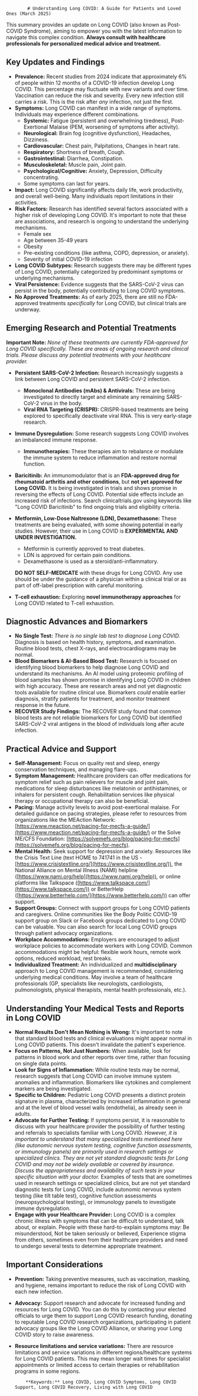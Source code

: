 
            # Understanding Long COVID: A Guide for Patients and Loved Ones (March 2025)

This summary provides an update on Long COVID (also known as Post-COVID Syndrome), aiming to empower you with the latest information to navigate this complex condition. **Always consult with healthcare professionals for personalized medical advice and treatment.**

## Key Updates and Findings

*   **Prevalence:** Recent studies from 2024 indicate that approximately 6% of people within 12 months of a COVID-19 infection develop Long COVID. This percentage may fluctuate with new variants and over time. Vaccination can reduce the risk and severity. Every new infection still carries a risk. This is the risk after *any* infection, not just the first.
*   **Symptoms:** Long COVID can manifest in a wide range of symptoms. Individuals may experience different combinations.
    *   **Systemic:** Fatigue (persistent and overwhelming tiredness), Post-Exertional Malaise (PEM, worsening of symptoms after activity).
    *   **Neurological:** Brain fog (cognitive dysfunction), Headaches, Dizziness.
    *   **Cardiovascular:** Chest pain, Palpitations, Changes in heart rate.
    *   **Respiratory:** Shortness of breath, Cough.
    *   **Gastrointestinal:** Diarrhea, Constipation.
    *   **Musculoskeletal:** Muscle pain, Joint pain.
    *   **Psychological/Cognitive:** Anxiety, Depression, Difficulty concentrating.
    *   Some symptoms can last for years.
*   **Impact:** Long COVID significantly affects daily life, work productivity, and overall well-being. Many individuals report limitations in their activities.
*   **Risk Factors:** Research has identified several factors associated with a higher risk of developing Long COVID. It's important to note that these are associations, and research is ongoing to understand the underlying mechanisms.
    *   Female sex
    *   Age between 35-49 years
    *   Obesity
    *   Pre-existing conditions (like asthma, COPD, depression, or anxiety).
    *   Severity of initial COVID-19 infection
*   **Long COVID Subtypes:** Research suggests there may be different types of Long COVID, potentially categorized by predominant symptoms or underlying mechanisms.
*   **Viral Persistence:** Evidence suggests that the SARS-CoV-2 virus can persist in the body, potentially contributing to Long COVID symptoms.
*   **No Approved Treatments:** As of early 2025, there are still no FDA-approved treatments *specifically* for Long COVID, but clinical trials are underway.

## Emerging Research and Potential Treatments

**Important Note:** *None of these treatments are currently FDA-approved for Long COVID specifically. These are areas of ongoing research and clinical trials. Please discuss any potential treatments with your healthcare provider.*

*   **Persistent SARS-CoV-2 Infection:** Research increasingly suggests a link between Long COVID and persistent SARS-CoV-2 infection.
    *   **Monoclonal Antibodies (mAbs) & Antivirals:** These are being investigated to directly target and eliminate any remaining SARS-CoV-2 virus in the body.
    *   **Viral RNA Targeting (CRISPR):** CRISPR-based treatments are being explored to specifically deactivate viral RNA. This is very early-stage research.
*   **Immune Dysregulation:** Some research suggests Long COVID involves an imbalanced immune response.
    *   **Immunotherapies:** These therapies aim to rebalance or modulate the immune system to reduce inflammation and restore normal function.
*   **Baricitinib:** An immunomodulator that is an **FDA-approved drug for rheumatoid arthritis and other conditions**, but **not yet approved for Long COVID.** It is being investigated in trials and shows promise in reversing the effects of Long COVID. Potential side effects include an increased risk of infections. Search clinicaltrials.gov using keywords like "Long COVID Baricitinib" to find ongoing trials and eligibility criteria.
*   **Metformin, Low-Dose Naltrexone (LDN), Dexamethasone:** These treatments are being evaluated, with some showing potential in early studies. However, their use in Long COVID is **EXPERIMENTAL AND UNDER INVESTIGATION.**
    *   Metformin is currently approved to treat diabetes.
    *   LDN is approved for certain pain conditions.
    *   Dexamethasone is used as a steroid/anti-inflammatory.

    **DO NOT SELF-MEDICATE** with these drugs for Long COVID. Any use should be under the guidance of a physician within a clinical trial or as part of off-label prescription with careful monitoring.
*   **T-cell exhaustion:** Exploring **novel immunotherapy approaches** for Long COVID related to T-cell exhaustion.

## Diagnostic Advances and Biomarkers

*   **No Single Test:** *There is no single lab test to diagnose Long COVID.* Diagnosis is based on health history, symptoms, and examination. Routine blood tests, chest X-rays, and electrocardiograms may be normal.
*   **Blood Biomarkers & AI-Based Blood Test:** Research is focused on identifying blood biomarkers to help diagnose Long COVID and understand its mechanisms. An AI model using proteomic profiling of blood samples has shown promise in identifying Long COVID in children with high accuracy. These are research areas and not yet diagnostic tools available for routine clinical use. Biomarkers *could* enable earlier diagnosis, stratify patients for treatment, and monitor treatment response in the future.
*   **RECOVER Study Findings:** The RECOVER study found that common blood tests are not reliable biomarkers for Long COVID but identified SARS-CoV-2 viral antigens in the blood of individuals long after acute infection.

## Practical Advice and Support

*   **Self-Management:** Focus on quality rest and sleep, energy conservation techniques, and managing flare-ups.
*   **Symptom Management:** Healthcare providers can offer medications for symptom relief such as pain relievers for muscle and joint pain, medications for sleep disturbances like melatonin or antihistamines, or inhalers for persistent cough. Rehabilitation services like physical therapy or occupational therapy can also be beneficial.
*   **Pacing:** Manage activity levels to avoid post-exertional malaise. For detailed guidance on pacing strategies, please refer to resources from organizations like the MEAction Network: [https://www.meaction.net/pacing-for-mecfs-a-guide/](https://www.meaction.net/pacing-for-mecfs-a-guide/) or the Solve ME/CFS Foundation: [https://solvemefs.org/blog/pacing-for-mecfs](https://solvemefs.org/blog/pacing-for-mecfs).
*   **Mental Health:** Seek support for depression and anxiety. Resources like the Crisis Text Line (text HOME to 741741 in the US - [https://www.crisistextline.org/](https://www.crisistextline.org/)), the National Alliance on Mental Illness (NAMI) helpline ([https://www.nami.org/help](https://www.nami.org/help)), or online platforms like Talkspace ([https://www.talkspace.com/](https://www.talkspace.com/)) or BetterHelp ([https://www.betterhelp.com/](https://www.betterhelp.com/)) can offer support.
*   **Support Groups:** Connect with support groups for Long COVID patients and caregivers. Online communities like the Body Politic COVID-19 support group on Slack or Facebook groups dedicated to Long COVID can be valuable. You can also search for local Long COVID groups through patient advocacy organizations.
*   **Workplace Accommodations:** Employers are encouraged to adjust workplace policies to accommodate workers with Long COVID. Common accommodations might be helpful: flexible work hours, remote work options, reduced workload, rest breaks.
*   **Individualized Treatment:** An individualized and **multidisciplinary** approach to Long COVID management is recommended, considering underlying medical conditions. May involve a team of healthcare professionals (GP, specialists like neurologists, cardiologists, pulmonologists, physical therapists, mental health professionals, etc.).

## Understanding Your Medical Tests and Reports in Long COVID

*   **Normal Results Don't Mean Nothing is Wrong:** It's important to note that standard blood tests and clinical evaluations might appear normal in Long COVID patients. This doesn't invalidate the patient's experience.
*   **Focus on Patterns, Not Just Numbers:** When available, look for patterns in blood work and other reports over time, rather than focusing on single data points.
*   **Look for Signs of Inflammation:** While routine tests may be normal, research suggests that Long COVID can involve immune system anomalies and inflammation. Biomarkers like cytokines and complement markers are being investigated.
*   **Specific to Children:** Pediatric Long COVID presents a distinct protein signature in plasma, characterized by increased inflammation in general and at the level of blood vessel walls (endothelia), as already seen in adults.
*   **Advocate for Further Testing:** If symptoms persist, it is reasonable to discuss with your healthcare provider the possibility of further testing and referrals to specialists familiar with Long COVID. *However, it is important to understand that many specialized tests mentioned here (like autonomic nervous system testing, cognitive function assessments, or immunology panels) are primarily used in research settings or specialized clinics. They are not yet standard diagnostic tests for Long COVID and may not be widely available or covered by insurance. Discuss the appropriateness and availability of such tests in your specific situation with your doctor.* Examples of tests that are sometimes used in research settings or specialized clinics, but are not yet standard diagnostic tests for Long COVID, include autonomic nervous system testing (like tilt table test), cognitive function assessments (neuropsychological testing), or immunology panels to investigate immune dysregulation.
*   **Engage with your Healthcare Provider:** Long COVID is a complex chronic illness with symptoms that can be difficult to understand, talk about, or explain. People with these hard-to-explain symptoms may: Be misunderstood, Not be taken seriously or believed, Experience stigma from others, sometimes even from their healthcare providers and need to undergo several tests to determine appropriate treatment.

## Important Considerations

*   **Prevention:** Taking preventive measures, such as vaccination, masking, and hygiene, remains important to reduce the risk of Long COVID with each new infection.
*   **Advocacy:** Support research and advocate for increased funding and resources for Long COVID. You can do this by contacting your elected officials to urge them to support Long COVID research funding, donating to reputable Long COVID research organizations, participating in patient advocacy groups like the Long COVID Alliance, or sharing your Long COVID story to raise awareness.
*   **Resource limitations and service variations:** There are resource limitations and service variations in different regions/healthcare systems for Long COVID patients. This may mean longer wait times for specialist appointments or limited access to certain therapies or rehabilitation programs in some regions.

            **Keywords:** Long COVID, Long COVID Symptoms, Long COVID Support, Long COVID Recovery, Living with Long COVID
            